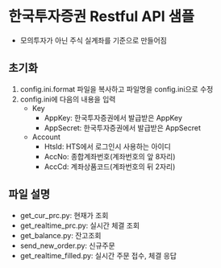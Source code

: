 # 한국투자증권 Restful API 샘플
- 모의투자가 아닌 주식 실계좌를 기준으로 만들어짐

## 초기화
1. config.ini.format 파일을 복사하고 파일명을 config.ini으로 수정
2. config.ini에 다음의 내용을 입력
   - Key
     - AppKey: 한국투자증권에서 발급받은 AppKey
     - AppSecret: 한국투자증권에서 발급받은 AppSecret
   - Account
     - HtsId: HTS에서 로그인시 사용하는 아이디
     - AccNo: 종합계좌번호(계좌번호의 앞 8자리)
     - AccCd: 계좌상품코드(계좌번호의 뒤 2자리)

## 파일 설명
- get_cur_prc.py: 현재가 조회
- get_realtime_prc.py: 실시간 체결 조회
- get_balance.py: 잔고조회
- send_new_order.py: 신규주문
- get_realtime_filled.py: 실시간 주문 접수, 체결 응답
